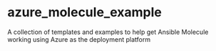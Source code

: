 # azure_molecule_example
A collection of templates and examples to help get Ansible Molecule working using Azure as the deployment platform
